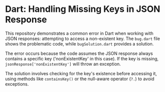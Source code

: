 # Dart: Handling Missing Keys in JSON Response

This repository demonstrates a common error in Dart when working with JSON responses: attempting to access a non-existent key.  The `bug.dart` file shows the problematic code, while `bugSolution.dart` provides a solution.

The error occurs because the code assumes the JSON response always contains a specific key ('nonExistentKey' in this case). If the key is missing, `jsonResponse['nonExistentKey']` will throw an exception.

The solution involves checking for the key's existence before accessing it, using methods like `containsKey()` or the null-aware operator (`?.`) to avoid exceptions.
